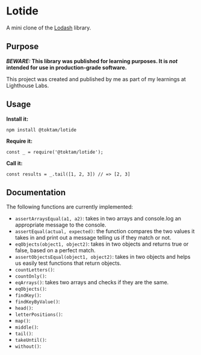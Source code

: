 # Lotide

A mini clone of the [Lodash](https://lodash.com) library.

## Purpose

**_BEWARE:_ This library was published for learning purposes. It is _not_ intended for use in production-grade software.**

This project was created and published by me as part of my learnings at Lighthouse Labs. 

## Usage

**Install it:**

`npm install @toktam/lotide`

**Require it:**

`const _ = require('@toktam/lotide');`

**Call it:**

`const results = _.tail([1, 2, 3]) // => [2, 3]`

## Documentation

The following functions are currently implemented:

* `assertArraysEqual(a1, a2)`: takes in two arrays and console.log an appropriate message to the console.
* `assertEqual(actual, expected)`: the function compares the two values it takes in and print out a message telling us if they match or not.
* `eqObjects(object1, object2)`: takes in two objects and returns true or false, based on a perfect match.
* `assertObjectsEqual(object1, object2)`: takes in two objects and helps us easily test functions that return objects.
* `countLetters()`:
* `countOnly()`:
* `eqArrays()`: takes two arrays and checks if they are the same.
* `eqObjects()`:
* `findKey()`:
* `findKeyByValue()`:
* `head()`:
* `letterPositions()`:
* `map()`:
* `middle()`:
* `tail()`:
* `takeUntil()`:
* `without()`:

  

